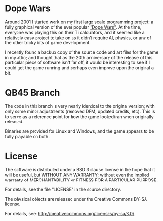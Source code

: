 Dope Wars
==

Around 2001 I started work on my first large scale programming project: a fully graphical version of the ever popular ["Dope Wars"](https://en.wikipedia.org/wiki/Drugwars). At the time, everyone was playing this on their Ti calculators, and it seemed like a relatively easy project to take on as it didn't require AI, physics, or any of the other tricky bits of game development.

I recently found a backup copy of the source code and art files for the game in my attic; and thought that as the 20th anniversary of the release of this particular piece of software isn't far off, it would be interesting to see if I could get the game running and perhaps even improve upon the original a bit.

QB45 Branch
==

The code in this branch is very nearly identical to the original version; with only some minor adjustments (removed DRM, updated credits, etc). This is to serve as a reference point for how the game looked/ran when originally released.

Binaries are provided for Linux and Windows, and the game appears to be fully playable on both.


License
==

The software is distributed under a BSD 3 clause license in the hope that it
will be useful, but WITHOUT ANY WARRANTY; without even the implied warranty of
MERCHANTABILITY or FITNESS FOR A PARTICULAR PURPOSE.

For details, see the file "LICENSE" in the source directory.

The physical objects are released under the Creative Commons BY-SA license.

For details, see: http://creativecommons.org/licenses/by-sa/3.0/
